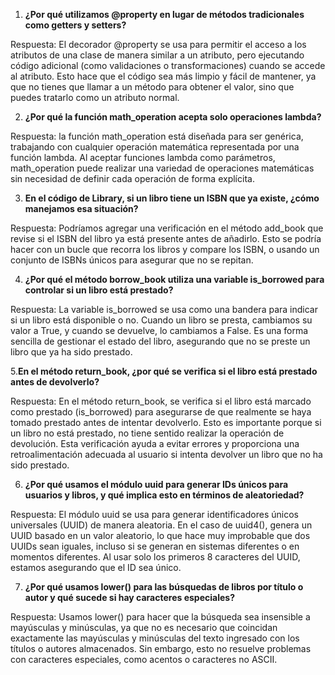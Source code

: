 1. **¿Por qué utilizamos @property en lugar de métodos tradicionales como getters y setters?**

Respuesta: El decorador @property se usa para permitir el acceso a los atributos de una clase de manera similar a un atributo, pero ejecutando código adicional (como validaciones o transformaciones) cuando se accede al atributo. Esto hace que el código sea más limpio y fácil de mantener, ya que no tienes que llamar a un método para obtener el valor, sino que puedes tratarlo como un atributo normal.

2. **¿Por qué la función math_operation acepta solo operaciones lambda?**

Respuesta: la función math_operation está diseñada para ser genérica, trabajando con cualquier operación matemática representada por una función lambda. Al aceptar funciones lambda como parámetros, math_operation puede realizar una variedad de operaciones matemáticas sin necesidad de definir cada operación de forma explícita.

3. **En el código de Library, si un libro tiene un ISBN que ya existe, ¿cómo manejamos esa situación?**

Respuesta: Podríamos agregar una verificación en el método add_book que revise si el ISBN del libro ya está presente antes de añadirlo. Esto se podría hacer con un bucle que recorra los libros y compare los ISBN, o usando un conjunto de ISBNs únicos para asegurar que no se repitan.

4. **¿Por qué el método borrow_book utiliza una variable is_borrowed para controlar si un libro está prestado?**

Respuesta: La variable is_borrowed se usa como una bandera para indicar si un libro está disponible o no. Cuando un libro se presta, cambiamos su valor a True, y cuando se devuelve, lo cambiamos a False. Es una forma sencilla de gestionar el estado del libro, asegurando que no se preste un libro que ya ha sido prestado. 

5.**En el método return_book, ¿por qué se verifica si el libro está prestado antes de devolverlo?**

Respuesta: En el método return_book, se verifica si el libro está marcado como prestado (is_borrowed) para asegurarse de que realmente se haya tomado prestado antes de intentar devolverlo. Esto es importante porque si un libro no está prestado, no tiene sentido realizar la operación de devolución. Esta verificación ayuda a evitar errores y proporciona una retroalimentación adecuada al usuario si intenta devolver un libro que no ha sido prestado.

6. **¿Por qué usamos el módulo uuid para generar IDs únicos para usuarios y libros, y qué implica esto en términos de aleatoriedad?**

Respuesta: El módulo uuid se usa para generar identificadores únicos universales (UUID) de manera aleatoria. En el caso de uuid4(), genera un UUID basado en un valor aleatorio, lo que hace muy improbable que dos UUIDs sean iguales, incluso si se generan en sistemas diferentes o en momentos diferentes. Al usar solo los primeros 8 caracteres del UUID, estamos asegurando que el ID sea único.

7. **¿Por qué usamos lower() para las búsquedas de libros por título o autor y qué sucede si hay caracteres especiales?**

Respuesta: Usamos lower() para hacer que la búsqueda sea insensible a mayúsculas y minúsculas, ya que no es necesario que coincidan exactamente las mayúsculas y minúsculas del texto ingresado con los títulos o autores almacenados. Sin embargo, esto no resuelve problemas con caracteres especiales, como acentos o caracteres no ASCII.